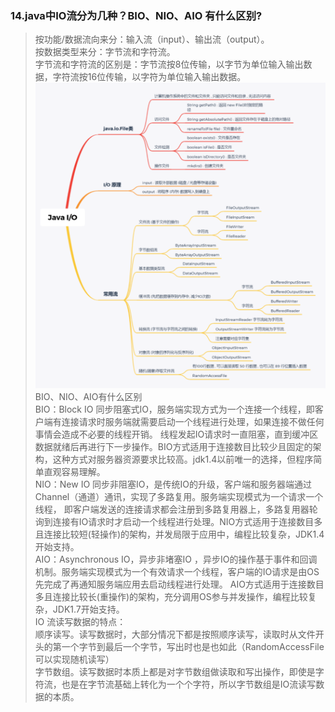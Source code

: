 ### 14.java中IO流分为几种？BIO、NIO、AIO 有什么区别?
> 按功能/数据流向来分：输入流（input）、输出流（output）。             
  按数据类型来分：字节流和字符流。                
  字节流和字符流的区别是：字节流按8位传输，以字节为单位输入输出数据，字符流按16位传输，以字符为单位输入输出数据。              
  ![io1](http://github.com/xidianlina/practice/raw/master//java_practice/topic/picture/io1.png)
> BIO、NIO、AIO有什么区别              
> BIO：Block IO 同步阻塞式IO，服务端实现方式为一个连接一个线程，即客户端有连接请求时服务端就需要启动一个线程进行处理，如果连接不做任何事情会造成不必要的线程开销。
>线程发起IO请求时一直阻塞，直到缓冲区数据就绪后再进行下一步操作。BIO方式适用于连接数目比较少且固定的架构，这种方式对服务器资源要求比较高。jdk1.4以前唯一的选择，但程序简单直观容易理解。                                                       
  NIO：New IO 同步非阻塞IO，是传统IO的升级，客户端和服务器端通过Channel（通道）通讯，实现了多路复用。服务端实现模式为一个请求一个线程，
>即客户端发送的连接请求都会注册到多路复用器上，多路复用器轮询到连接有IO请求时才启动一个线程进行处理。NIO方式适用于连接数目多且连接比较短(轻操作)的架构，并发局限于应用中，编程比较复杂，JDK1.4开始支持。                                                       
  AIO：Asynchronous IO，异步非堵塞IO ，异步IO的操作基于事件和回调机制。服务端实现模式为一个有效请求一个线程，客户端的IO请求是由OS先完成了再通知服务端应用去启动线程进行处理。
>AIO方式适用于连接数目多且连接比较长(重操作)的架构，充分调用OS参与并发操作，编程比较复杂，JDK1.7开始支持。                                          
> IO 流读写数据的特点：              
  顺序读写。读写数据时，大部分情况下都是按照顺序读写，读取时从文件开头的第一个字节到最后一个字节，写出时也是也如此（RandomAccessFile 可以实现随机读写）                              
  字节数组。读写数据时本质上都是对字节数组做读取和写出操作，即使是字符流，也是在字节流基础上转化为一个个字符，所以字节数组是IO流读写数据的本质。          